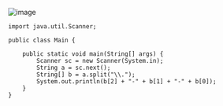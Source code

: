 ![image](https://user-images.githubusercontent.com/58898466/152943031-78cd44bc-4425-4c1a-b7e0-306577de3996.png)
~~~
import java.util.Scanner;

public class Main {

	public static void main(String[] args) {
		Scanner sc = new Scanner(System.in);
		String a = sc.next();
		String[] b = a.split("\\.");
		System.out.println(b[2] + "-" + b[1] + "-" + b[0]);
	}
}
~~~
